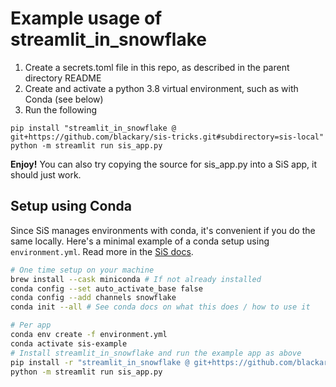 # Example usage of streamlit_in_snowflake

1. Create a secrets.toml file in this repo, as described in the parent directory README
2. Create and activate a python 3.8 virtual environment, such as with Conda (see below)
3. Run the following

```shell
pip install "streamlit_in_snowflake @ git+https://github.com/blackary/sis-tricks.git#subdirectory=sis-local"
python -m streamlit run sis_app.py
```

**Enjoy!** You can also try copying the source for sis_app.py into a SiS app, it should just work.

## Setup using Conda

Since SiS manages environments with conda, it's convenient if you do the same locally. Here's a
minimal example of a conda setup using `environment.yml`. Read more in the
[SiS docs](https://docs.snowflake.com/en/LIMITEDACCESS/streamlit-in-snowflake#installing-packages-manually).

```sh
# One time setup on your machine
brew install --cask miniconda # If not already installed
conda config --set auto_activate_base false
conda config --add channels snowflake
conda init --all # See conda docs on what this does / how to use it

# Per app
conda env create -f environment.yml
conda activate sis-example
# Install streamlit_in_snowflake and run the example app as above
pip install -r "streamlit_in_snowflake @ git+https://github.com/blackary/sis-tricks.git#subdirectory=sis-local"
python -m streamlit run sis_app.py
```
